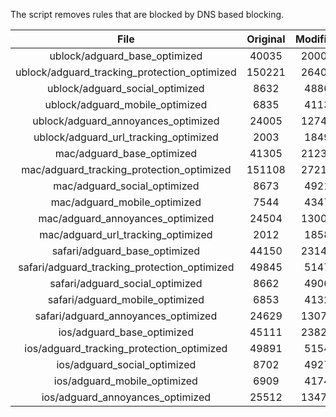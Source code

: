 The script removes rules that are blocked by DNS based blocking.


| File | Original | Modified |
|:----:|:-----:|:-----:|
| ublock/adguard_base_optimized | 40035 | 20002 |
| ublock/adguard_tracking_protection_optimized | 150221 | 26409 |
| ublock/adguard_social_optimized | 8632 | 4886 |
| ublock/adguard_mobile_optimized | 6835 | 4113 |
| ublock/adguard_annoyances_optimized | 24005 | 12746 |
| ublock/adguard_url_tracking_optimized | 2003 | 1849 |
| mac/adguard_base_optimized | 41305 | 21230 |
| mac/adguard_tracking_protection_optimized | 151108 | 27213 |
| mac/adguard_social_optimized | 8673 | 4921 |
| mac/adguard_mobile_optimized | 7544 | 4347 |
| mac/adguard_annoyances_optimized | 24504 | 13000 |
| mac/adguard_url_tracking_optimized | 2012 | 1858 |
| safari/adguard_base_optimized | 44150 | 23142 |
| safari/adguard_tracking_protection_optimized | 49845 | 5147 |
| safari/adguard_social_optimized | 8662 | 4906 |
| safari/adguard_mobile_optimized | 6853 | 4132 |
| safari/adguard_annoyances_optimized | 24629 | 13072 |
| ios/adguard_base_optimized | 45111 | 23826 |
| ios/adguard_tracking_protection_optimized | 49891 | 5154 |
| ios/adguard_social_optimized | 8702 | 4927 |
| ios/adguard_mobile_optimized | 6909 | 4174 |
| ios/adguard_annoyances_optimized | 25512 | 13477 |